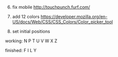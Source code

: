 
6. fix mobile http://touchpunch.furf.com/

8. add 12 colors https://developer.mozilla.org/en-US/docs/Web/CSS/CSS_Colors/Color_picker_tool

9. set initial positions


working:
N
P
T
U
V
W
X
Z


finished:
F
I
L
Y

